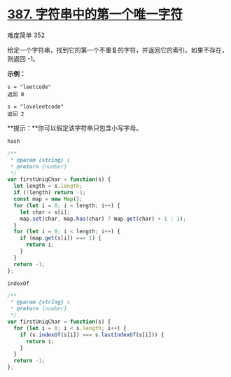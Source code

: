 # [387. 字符串中的第一个唯一字符](https://leetcode-cn.com/problems/first-unique-character-in-a-string/)

难度简单 352

给定一个字符串，找到它的第一个不重复的字符，并返回它的索引。如果不存在，则返回 -1。

**示例：**

```
s = "leetcode"
返回 0

s = "loveleetcode"
返回 2
```

**提示：**你可以假定该字符串只包含小写字母。

`hash`

```js
/**
 * @param {string} s
 * @return {number}
 */
var firstUniqChar = function(s) {
  let length = s.length;
  if (!length) return -1;
  const map = new Map();
  for (let i = 0; i < length; i++) {
    let char = s[i];
    map.set(char, map.has(char) ? map.get(char) + 1 : 1);
  }
  for (let i = 0; i < length; i++) {
    if (map.get(s[i]) === 1) {
      return i;
    }
  }
  return -1;
};
```

`indexOf`

```js
/**
 * @param {string} s
 * @return {number}
 */
var firstUniqChar = function(s) {
  for (let i = 0; i < s.length; i++) {
    if (s.indexOf(s[i]) === s.lastIndexOf(s[i])) {
      return i;
    }
  }
  return -1;
};
```
